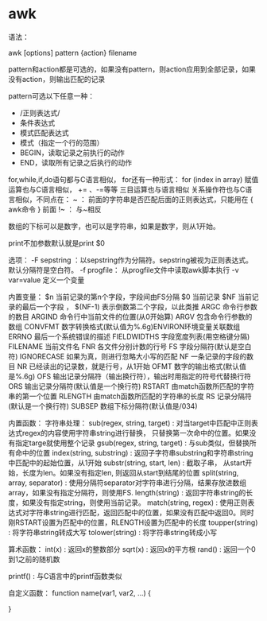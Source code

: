 # awk
语法：

awk [options] pattern {action} filename

pattern和action都是可选的，如果没有pattern，则action应用到全部记录，如果没有action，则输出匹配的记录

pattern可选以下任意一种：

- /正则表达式/
- 条件表达式
- 模式匹配表达式
- 模式（指定一个行的范围）
- BEGIN，读取记录之前执行的动作
- END，读取所有记录之后执行的动作


for,while,if,do语句都与C语言相似， for还有一种形式： for (index in array)
赋值运算也与C语言相似， += 、-=等等
三目运算也与语言相似
关系操作符也与C语言相似，不同点在：
    ~ ： 前面的字符串是否匹配后面的正则表达式，只能用在 { awk命令 } 前面
   !~ ： 与~相反 

数组的下标可以是数字，也可以是字符串，如果是数字，则从1开始。

print不加参数默认就是print $0


选项：
        -F sepstring ：以sepstring作为分隔符。sepstring被视为正则表达式。默认分隔符是空白符。
        -f progfile：  从progfile文件中读取awk脚本执行
        -v var=value 定义一个变量


内置变量：
$n	当前记录的第n个字段，字段间由FS分隔
$0	当前记录
$NF 当前记录的最后一个字段 ， $(NF-1) 表示倒数第二个字段，以此类推
ARGC	命令行参数的数目
ARGIND	命令行中当前文件的位置(从0开始算)
ARGV	包含命令行参数的数组
CONVFMT	数字转换格式(默认值为%.6g)ENVIRON环境变量关联数组
ERRNO	最后一个系统错误的描述
FIELDWIDTHS	字段宽度列表(用空格键分隔)
FILENAME	当前文件名
FNR	各文件分别计数的行号
FS	字段分隔符(默认是空白符)
IGNORECASE	如果为真，则进行忽略大小写的匹配
NF	一条记录的字段的数目
NR	已经读出的记录数，就是行号，从1开始
OFMT	数字的输出格式(默认值是%.6g)
OFS	输出记录分隔符（输出换行符），输出时用指定的符号代替换行符
ORS	输出记录分隔符(默认值是一个换行符)
RSTART	由match函数所匹配的字符串的第一个位置
RLENGTH	由match函数所匹配的字符串的长度
RS	记录分隔符(默认是一个换行符)
SUBSEP	数组下标分隔符(默认值是/034)


内置函数：
字符串处理：
sub(regex, string, target)  :  对当target中匹配中正则表达式regex的内容使用字符串string进行替换， 只替换第一次命中的位置。如果没有指定targe就使用整个记录
gsub(regex, string, target) : 与sub类似，但替换所有命中的位置 
index(string, substring) : 返回子字符串substring和字符串string中匹配中的起始位置，从1开始
substr(string, start, len) : 截取子串， 从start开始，长度为len。如果没有指定len, 则返回从start到结尾的位置
split(string, array, separator) : 使用分隔符separator对字符串进行分隔，结果存放进数组array，如果没有指定分隔符，则使用FS.
length(string) : 返回字符串string的长度，如果没有指定string，则使用当前记录。
match(string, regex) : 使用正则表达式对字符串string进行匹配，返回匹配中的位置，如果没有匹配中返回0。同时刚RSTART设置为匹配中的位置，RLENGTH设置为匹配中的长度
toupper(string) : 将字符串string转成大写
tolower(string) : 将字符串string转成小写

算术函数：
int(x) : 返回x的整数部分
sqrt(x) : 返回x的平方根
rand() : 返回一个0到1之前的随机数

printf() : 与C语言中的printf函数类似


自定义函数：
function name(var1, var2, ...) {

}